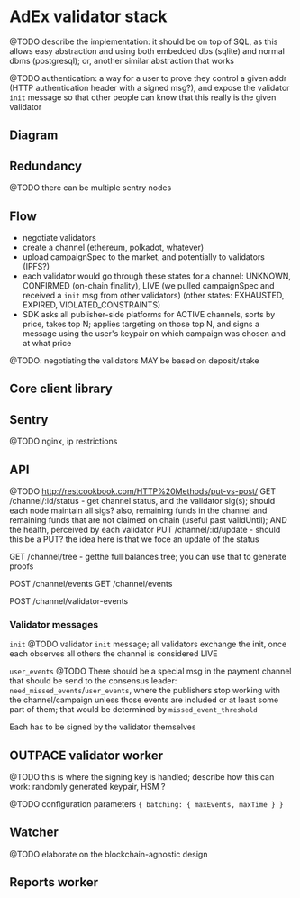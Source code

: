 # AdEx validator stack

@TODO describe the implementation: it should be on top of SQL, as this allows easy abstraction and using both embedded dbs (sqlite) and normal dbms (postgresql); or, another similar abstraction that works

@TODO authentication: a way for a user to prove they control a given addr (HTTP authentication header with a signed msg?), and expose the validator `init` message so that other people can know that this really is the given validator

## Diagram

## Redundancy

@TODO there can be multiple sentry nodes

## Flow

* negotiate validators
* create a channel (ethereum, polkadot, whatever)
* upload campaignSpec to the market, and potentially to validators (IPFS?)
* each validator would go through these states for a channel: UNKNOWN, CONFIRMED (on-chain finality), LIVE (we pulled campaignSpec and received a `init` msg from other validators) (other states: EXHAUSTED, EXPIRED, VIOLATED_CONSTRAINTS)
* SDK asks all publisher-side platforms for ACTIVE channels, sorts by price, takes top N; applies targeting on those top N, and signs a message using the user's keypair on which campaign was chosen and at what price


@TODO: negotiating the validators MAY be based on deposit/stake

## Core client library


## Sentry

@TODO nginx, ip restrictions

## API

@TODO http://restcookbook.com/HTTP%20Methods/put-vs-post/
GET /channel/:id/status - get channel status, and the validator sig(s); should each node maintain all sigs? also, remaining funds in the channel and remaining funds that are not claimed on chain (useful past validUntil); AND the health, perceived by each validator
PUT /channel/:id/update - should this be a PUT? the idea here is that we foce an update of the status

GET /channel/tree - getthe full balances tree; you can use that to generate proofs

POST /channel/events
GET /channel/events

POST /channel/validator-events


### Validator messages

`init`
@TODO validator `init` message;  all validators exchange the init, once each observes all others the channel is considered LIVE

`user_events`
@TODO There should be a special msg in the payment channel that should be send to the consensus leader: `need_missed_events`/`user_events`, where the publishers stop working with the channel/campaign unless those events are included or at least some part of them; that would be determined by `missed_event_threshold`

Each has to be signed by the validator themselves


## OUTPACE validator worker

@TODO this is where the signing key is handled; describe how this can work: randomly generated keypair, HSM ?

@TODO configuration parameters `{ batching: { maxEvents, maxTime } }`

## Watcher

@TODO elaborate on the blockchain-agnostic design

## Reports worker
